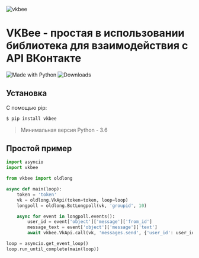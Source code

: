 ﻿![vkbee](https://github.com/UHl0aG9uZWVy/vkbee/raw/master/logo.png)
<p align="center">
    <h1>VKBee - простая в использовании библиотека для взаимодействия с API ВКонтакте</h1>
    <img alt="Made with Python" src="https://img.shields.io/badge/Made%20with-Python-%23FFD242?logo=python&logoColor=white">
    <img alt="Downloads" src="https://pepy.tech/badge/vkbee">
</p>

## Установка
С помощью pip:
```bash
$ pip install vkbee
```
> Минимальная версия Python - 3.6

## Простой пример
```python
import asyncio
import vkbee

from vkbee import oldlong

async def main(loop):
    token = 'token'
    vk = oldlong.VkApi(token=token, loop=loop)
    longpoll = oldlong.BotLongpoll(vk, 'groupid', 10)

    async for event in longpoll.events():
        user_id = event['object']['message']['from_id']
        message_text = event['object']['message']['text']
        await vkbee.VkApi.call(vk, 'messages.send', {'user_id': user_id, 'message': message_text, 'random_id': 0})

loop = asyncio.get_event_loop()
loop.run_until_complete(main(loop))
```